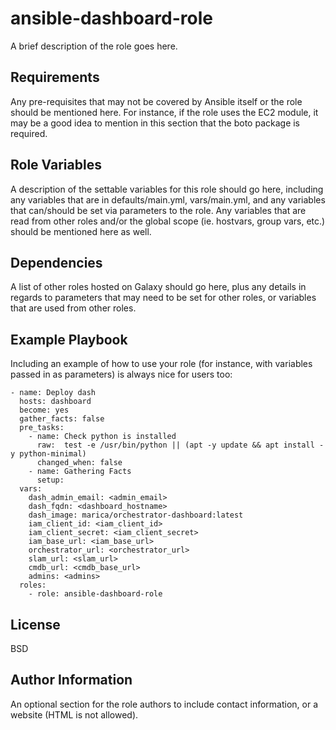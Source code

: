 ansible-dashboard-role
======================

A brief description of the role goes here.

Requirements
------------

Any pre-requisites that may not be covered by Ansible itself or the role should be mentioned here. For instance, if the role uses the EC2 module, it may be a good idea to mention in this section that the boto package is required.

Role Variables
--------------

A description of the settable variables for this role should go here, including any variables that are in defaults/main.yml, vars/main.yml, and any variables that can/should be set via parameters to the role. Any variables that are read from other roles and/or the global scope (ie. hostvars, group vars, etc.) should be mentioned here as well.

Dependencies
------------

A list of other roles hosted on Galaxy should go here, plus any details in regards to parameters that may need to be set for other roles, or variables that are used from other roles.

Example Playbook
----------------

Including an example of how to use your role (for instance, with variables passed in as parameters) is always nice for users too:


    - name: Deploy dash
      hosts: dashboard
      become: yes
      gather_facts: false
      pre_tasks:
        - name: Check python is installed
          raw:  test -e /usr/bin/python || (apt -y update && apt install -y python-minimal)
          changed_when: false
        - name: Gathering Facts
          setup:
      vars:
        dash_admin_email: <admin_email>
        dash_fqdn: <dashboard_hostname>
        dash_image: marica/orchestrator-dashboard:latest
        iam_client_id: <iam_client_id>
        iam_client_secret: <iam_client_secret>
        iam_base_url: <iam_base_url>
        orchestrator_url: <orchestrator_url>
        slam_url: <slam_url>
        cmdb_url: <cmdb_base_url>
        admins: <admins>
      roles:
        - role: ansible-dashboard-role 
License
-------

BSD

Author Information
------------------

An optional section for the role authors to include contact information, or a website (HTML is not allowed).
